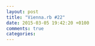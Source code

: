 ```yaml
---
layout: post
title: "Vienna.rb #22"
date: 2015-03-05 19:42:20 +0100
comments: true
categories: 
---
```

